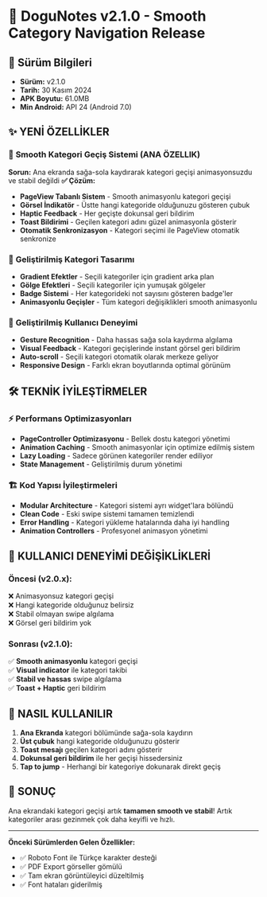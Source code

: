 # 🚀 DoguNotes v2.1.0 - Smooth Category Navigation Release

## 📱 Sürüm Bilgileri
- **Sürüm:** v2.1.0
- **Tarih:** 30 Kasım 2024
- **APK Boyutu:** 61.0MB
- **Min Android:** API 24 (Android 7.0)

## ✨ YENİ ÖZELLİKLER

### 🎯 **Smooth Kategori Geçiş Sistemi (ANA ÖZELLIK)**
**Sorun:** Ana ekranda sağa-sola kaydırarak kategori geçişi animasyonsuzdu ve stabil değildi
**✅ Çözüm:** 
- **PageView Tabanlı Sistem** - Smooth animasyonlu kategori geçişi
- **Görsel İndikatör** - Üstte hangi kategoride olduğunuzu gösteren çubuk
- **Haptic Feedback** - Her geçişte dokunsal geri bildirim
- **Toast Bildirimi** - Geçilen kategori adını güzel animasyonla gösterir
- **Otomatik Senkronizasyon** - Kategori seçimi ile PageView otomatik senkronize

### 🎨 **Geliştirilmiş Kategori Tasarımı**
- **Gradient Efektler** - Seçili kategoriler için gradient arka plan
- **Gölge Efektleri** - Seçili kategoriler için yumuşak gölgeler  
- **Badge Sistemi** - Her kategorideki not sayısını gösteren badge'ler
- **Animasyonlu Geçişler** - Tüm kategori değişiklikleri smooth animasyonlu

### 🔄 **Geliştirilmiş Kullanıcı Deneyimi**
- **Gesture Recognition** - Daha hassas sağa sola kaydırma algılama
- **Visual Feedback** - Kategori geçişlerinde instant görsel geri bildirim
- **Auto-scroll** - Seçili kategori otomatik olarak merkeze geliyor
- **Responsive Design** - Farklı ekran boyutlarında optimal görünüm

## 🛠️ **TEKNİK İYİLEŞTİRMELER**

### ⚡ **Performans Optimizasyonları**
- **PageController Optimizasyonu** - Bellek dostu kategori yönetimi
- **Animation Caching** - Smooth animasyonlar için optimize edilmiş sistem
- **Lazy Loading** - Sadece görünen kategoriler render ediliyor
- **State Management** - Geliştirilmiş durum yönetimi

### 🏗️ **Kod Yapısı İyileştirmeleri**
- **Modular Architecture** - Kategori sistemi ayrı widget'lara bölündü
- **Clean Code** - Eski swipe sistemi tamamen temizlendi
- **Error Handling** - Kategori yükleme hatalarında daha iyi handling
- **Animation Controllers** - Profesyonel animasyon yönetimi

## 🎯 **KULLANICI DENEYİMİ DEĞİŞİKLİKLERİ**

### Öncesi (v2.0.x):
❌ Animasyonsuz kategori geçişi  
❌ Hangi kategoride olduğunuz belirsiz  
❌ Stabil olmayan swipe algılama  
❌ Görsel geri bildirim yok  

### Sonrası (v2.1.0):
✅ **Smooth animasyonlu** kategori geçişi  
✅ **Visual indicator** ile kategori takibi  
✅ **Stabil ve hassas** swipe algılama  
✅ **Toast + Haptic** geri bildirim  

## 📱 **NASIL KULLANILIR**

1. **Ana Ekranda** kategori bölümünde sağa-sola kaydırın
2. **Üst çubuk** hangi kategoride olduğunuzu gösterir
3. **Toast mesajı** geçilen kategori adını gösterir
4. **Dokunsal geri bildirim** ile her geçişi hissedersiniz
5. **Tap to jump** - Herhangi bir kategoriye dokunarak direkt geçiş

## 🚀 **SONUÇ**

Ana ekrandaki kategori geçişi artık **tamamen smooth ve stabil**! Artık kategoriler arası gezinmek çok daha keyifli ve hızlı.

---

**Önceki Sürümlerden Gelen Özellikler:**
- ✅ Roboto Font ile Türkçe karakter desteği
- ✅ PDF Export görseller gömülü
- ✅ Tam ekran görüntüleyici düzeltilmiş
- ✅ Font hataları giderilmiş 